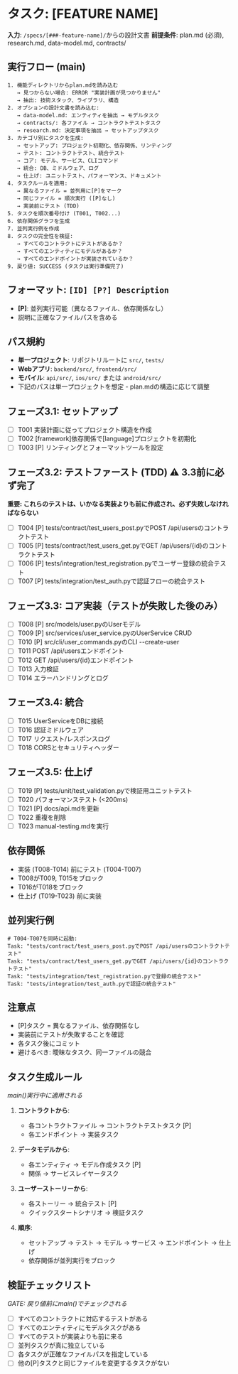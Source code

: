 # タスク: [FEATURE NAME]

**入力**: `/specs/[###-feature-name]/`からの設計文書
**前提条件**: plan.md (必須), research.md, data-model.md, contracts/

## 実行フロー (main)
```
1. 機能ディレクトリからplan.mdを読み込む
   → 見つからない場合: ERROR "実装計画が見つかりません"
   → 抽出: 技術スタック、ライブラリ、構造
2. オプションの設計文書を読み込む:
   → data-model.md: エンティティを抽出 → モデルタスク
   → contracts/: 各ファイル → コントラクトテストタスク
   → research.md: 決定事項を抽出 → セットアップタスク
3. カテゴリ別にタスクを生成:
   → セットアップ: プロジェクト初期化、依存関係、リンティング
   → テスト: コントラクトテスト、統合テスト
   → コア: モデル、サービス、CLIコマンド
   → 統合: DB、ミドルウェア、ログ
   → 仕上げ: ユニットテスト、パフォーマンス、ドキュメント
4. タスクルールを適用:
   → 異なるファイル = 並列用に[P]をマーク
   → 同じファイル = 順次実行 ([P]なし)
   → 実装前にテスト (TDD)
5. タスクを順次番号付け (T001, T002...)
6. 依存関係グラフを生成
7. 並列実行例を作成
8. タスクの完全性を検証:
   → すべてのコントラクトにテストがあるか？
   → すべてのエンティティにモデルがあるか？
   → すべてのエンドポイントが実装されているか？
9. 戻り値: SUCCESS (タスクは実行準備完了)
```

## フォーマット: `[ID] [P?] Description`
- **[P]**: 並列実行可能（異なるファイル、依存関係なし）
- 説明に正確なファイルパスを含める

## パス規約
- **単一プロジェクト**: リポジトリルートに `src/`, `tests/`
- **Webアプリ**: `backend/src/`, `frontend/src/`
- **モバイル**: `api/src/`, `ios/src/` または `android/src/`
- 下記のパスは単一プロジェクトを想定 - plan.mdの構造に応じて調整

## フェーズ3.1: セットアップ
- [ ] T001 実装計画に従ってプロジェクト構造を作成
- [ ] T002 [framework]依存関係で[language]プロジェクトを初期化
- [ ] T003 [P] リンティングとフォーマットツールを設定

## フェーズ3.2: テストファースト (TDD) ⚠️ 3.3前に必ず完了
**重要: これらのテストは、いかなる実装よりも前に作成され、必ず失敗しなければならない**
- [ ] T004 [P] tests/contract/test_users_post.pyでPOST /api/usersのコントラクトテスト
- [ ] T005 [P] tests/contract/test_users_get.pyでGET /api/users/{id}のコントラクトテスト
- [ ] T006 [P] tests/integration/test_registration.pyでユーザー登録の統合テスト
- [ ] T007 [P] tests/integration/test_auth.pyで認証フローの統合テスト

## フェーズ3.3: コア実装（テストが失敗した後のみ）
- [ ] T008 [P] src/models/user.pyのUserモデル
- [ ] T009 [P] src/services/user_service.pyのUserService CRUD
- [ ] T010 [P] src/cli/user_commands.pyのCLI --create-user
- [ ] T011 POST /api/usersエンドポイント
- [ ] T012 GET /api/users/{id}エンドポイント
- [ ] T013 入力検証
- [ ] T014 エラーハンドリングとログ

## フェーズ3.4: 統合
- [ ] T015 UserServiceをDBに接続
- [ ] T016 認証ミドルウェア
- [ ] T017 リクエスト/レスポンスログ
- [ ] T018 CORSとセキュリティヘッダー

## フェーズ3.5: 仕上げ
- [ ] T019 [P] tests/unit/test_validation.pyで検証用ユニットテスト
- [ ] T020 パフォーマンステスト (<200ms)
- [ ] T021 [P] docs/api.mdを更新
- [ ] T022 重複を削除
- [ ] T023 manual-testing.mdを実行

## 依存関係
- 実装 (T008-T014) 前にテスト (T004-T007)
- T008がT009, T015をブロック
- T016がT018をブロック
- 仕上げ (T019-T023) 前に実装

## 並列実行例
```
# T004-T007を同時に起動:
Task: "tests/contract/test_users_post.pyでPOST /api/usersのコントラクトテスト"
Task: "tests/contract/test_users_get.pyでGET /api/users/{id}のコントラクトテスト"
Task: "tests/integration/test_registration.pyで登録の統合テスト"
Task: "tests/integration/test_auth.pyで認証の統合テスト"
```

## 注意点
- [P]タスク = 異なるファイル、依存関係なし
- 実装前にテストが失敗することを確認
- 各タスク後にコミット
- 避けるべき: 曖昧なタスク、同一ファイルの競合

## タスク生成ルール
*main()実行中に適用される*

1. **コントラクトから**:
   - 各コントラクトファイル → コントラクトテストタスク [P]
   - 各エンドポイント → 実装タスク

2. **データモデルから**:
   - 各エンティティ → モデル作成タスク [P]
   - 関係 → サービスレイヤータスク

3. **ユーザーストーリーから**:
   - 各ストーリー → 統合テスト [P]
   - クイックスタートシナリオ → 検証タスク

4. **順序**:
   - セットアップ → テスト → モデル → サービス → エンドポイント → 仕上げ
   - 依存関係が並列実行をブロック

## 検証チェックリスト
*GATE: 戻り値前にmain()でチェックされる*

- [ ] すべてのコントラクトに対応するテストがある
- [ ] すべてのエンティティにモデルタスクがある
- [ ] すべてのテストが実装よりも前に来る
- [ ] 並列タスクが真に独立している
- [ ] 各タスクが正確なファイルパスを指定している
- [ ] 他の[P]タスクと同じファイルを変更するタスクがない